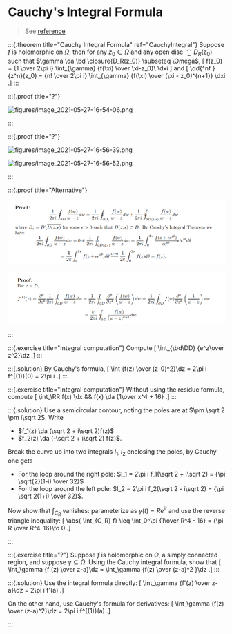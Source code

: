 # Cauchy's Integral Formula

> See [reference](http://home.iitk.ac.in/~psraj/mth102/lecture_notes/comp8.pdf)

:::{.theorem title="Cauchy Integral Formula" ref="CauchyIntegral"}
Suppose $f$ is holomorphic on $\Omega$, then for any $z_0 \in \Omega$ and any open disc $\closure{D_R(z_0)}$ such that $\gamma \da \bd \closure{D_R(z_0)} \subseteq \Omega$,
\[
f(z_0) = {1 \over 2\pi i} \int_{\gamma} {f(\xi) \over \xi-z_0}\ \dxi
\]
and
\[
\dd{^nf }{z^n}(z_0) = {n! \over 2\pi i} \int_{\gamma} {f(\xi) \over (\xi - z_0)^{n+1}} \dxi
.\]
:::

:::{.proof title="?"}

![figures/image_2021-05-27-16-54-06.png](figures/image_2021-05-27-16-54-06.png)

:::

:::{.proof title="?"}

![figures/image_2021-05-27-16-56-39.png](figures/image_2021-05-27-16-56-39.png)

![figures/image_2021-05-27-16-56-52.png](figures/image_2021-05-27-16-56-52.png)

:::



:::{.proof title="Alternative"}

![](figures/2021-12-14_16-49-17.png)

![](figures/2021-12-14_16-49-36.png)

:::

:::{.exercise title="Integral computation"}
Compute
\[
\int_{\bd\DD} {e^z\over z^2}\dz
.\]
:::

:::{.solution}
By Cauchy's formula,
\[
\int {f(z) \over (z-0)^2}\dz = 2\pi i f^{(1)}(0) = 2\pi i
.\]
:::

:::{.exercise title="Integral computation"}
Without using the residue formula, compute
\[
\int_\RR f(x) \dx && f(x) \da {1\over x^4 + 16}
.\]
:::

:::{.solution}
Use a semicircular contour, noting the poles are at $\pm \sqrt 2 \pm i\sqrt 2$. 
Write

- $f_1(z) \da (\sqrt 2 + i\sqrt 2)f(z)$
- $f_2(z) \da (-\sqrt 2 + i\sqrt 2) f(z)$.

Break the curve up into two integrals $I_1, I_2$ enclosing the poles, by Cauchy one gets

- For the loop around the right pole: $I_1 = 2\pi i f_1(\sqrt 2 + i\sqrt 2) = {\pi \sqrt{2}(1-i) \over 32}$
- For the loop around the left pole: $I_2 = 2\pi i f_2(\sqrt 2 - i\sqrt 2) = {\pi \sqrt 2(1+i) \over 32}$.

Now show that $\int_{C_R}$ vanishes: parameterize as $\gamma(t) = Re^{it}$ and use the reverse triangle inequality:
\[
\abs{ \int_{C_R} f} \leq  \int_0^\pi {1\over R^4 - 16} = {\pi R \over R^4-16}\to 0
.\]

:::


:::{.exercise title="?"}
Suppose $f$ is holomorphic on $\Omega$, a simply connected region, and suppose $\gamma \subseteq \Omega$.
Using the Cauchy integral formula, show that
\[
\int_\gamma {f'(z) \over z-a}\dz = \int_\gamma {f(z) \over (z-a)^2 }\dz
.\]
:::


:::{.solution}
Use the integral formula directly:
\[
\int_\gamma {f'(z) \over z-a}\dz = 2\pi i f'(a)
.\]

On the other hand, use Cauchy's formula for derivatives:
\[
\int_\gamma {f(z) \over (z-a)^2}\dz = 2\pi i f^{(1)}(a)
.\]

:::


